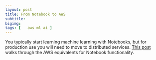 ```yaml
---
layout: post
title: From Notebook to AWS
subtitle: 
bigimg: 
tags: [   aws ml ai ]
---
```


 You typically start learning machine learning with Notebooks, but for production use you will need to move to distributed services.  [This post](https://blog.doit-intl.com/from-notebook-to-aws-9bcf29ca0156?source=friends_link&sk=a996e4d15caeff5455f2c1b3cafd3475) walks through the AWS equivalents for Notebook functionality.

 

 